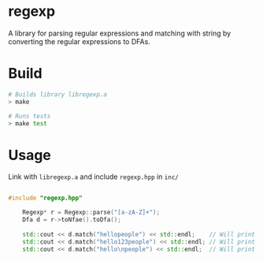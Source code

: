# regexp

A library for parsing regular expressions and matching with string by converting the regular expressions to DFAs.

# Build
```Bash
# Builds library libregexp.a 
> make

# Runs tests
> make test

```
# Usage
Link with `libregexp.a` and include `regexp.hpp` in `inc/`
```C++

#include "regexp.hpp"

    Regexp* r = Regexp::parse("[a-zA-Z]+");	
	Dfa d = r->toNfae().toDfa();
	
	std::cout << d.match("hellopeople") << std::endl;    // Will print 1
	std::cout << d.match("hello123people") << std::endl; // Will print 0
	std::cout << d.match("hello\npeople") << std::endl;  // Will print 0

```
